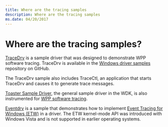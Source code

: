 ```yaml
---
title: Where are the tracing samples
description: Where are the tracing samples
ms.date: 04/20/2017
---
```


# Where are the tracing samples?

[TraceDrv](https://github.com/Microsoft/Windows-driver-samples/tree/master/general/tracing/tracedriver) is a sample driver that was designed to demonstrate WPP software tracing. TraceDrv is available in the [Windows driver samples](https://github.com/Microsoft/Windows-driver-samples) repository on GitHub.

The TraceDrv sample also includes TraceCtl, an application that starts TraceDrv and causes it to generate trace messages.

[Toaster Sample Driver](/samples/microsoft/windows-driver-samples/toaster-sample-driver/), the general sample driver in the WDK, is also instrumented for [WPP software tracing](wpp-software-tracing.md).

[Eventdrv](https://github.com/Microsoft/Windows-driver-samples/tree/master/general/tracing/evntdrv) is a sample that demonstrates how to implement [Event Tracing for Windows (ETW)](event-tracing-for-windows--etw-.md) in a driver. The ETW kernel-mode API was introduced with Windows Vista and is not supported in earlier operating systems.

 

